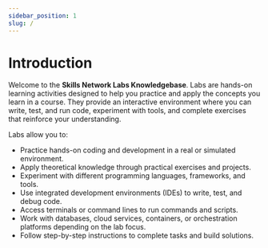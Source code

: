 ```yaml
---
sidebar_position: 1
slug: /
---
```


# Introduction

Welcome to the **Skills Network Labs Knowledgebase**. Labs are hands-on learning activities designed to help you practice and apply the concepts you learn in a course. They provide an interactive environment where you can write, test, and run code, experiment with tools, and complete exercises that reinforce your understanding.

Labs allow you to:

- Practice hands-on coding and development in a real or simulated environment.
- Apply theoretical knowledge through practical exercises and projects.
- Experiment with different programming languages, frameworks, and tools.
- Use integrated development environments (IDEs) to write, test, and debug code.
- Access terminals or command lines to run commands and scripts.
- Work with databases, cloud services, containers, or orchestration platforms depending on the lab focus.
- Follow step-by-step instructions to complete tasks and build solutions.
